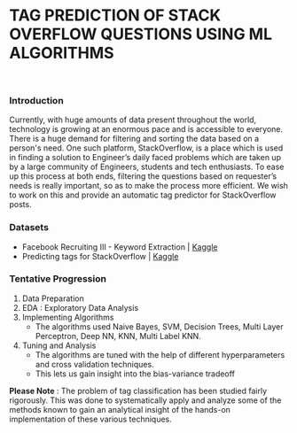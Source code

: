 # **TAG PREDICTION OF STACK OVERFLOW QUESTIONS USING ML ALGORITHMS**

<br/>

### Introduction
Currently, with huge amounts of data present throughout the world, technology is growing at an enormous pace and is accessible to everyone. There is a huge demand for filtering and sorting the data based on a person's need. One such platform, StackOverflow, is a place which is used in finding a solution to Engineer’s daily faced problems which are taken up by a large community of Engineers, students and tech enthusiasts. To ease up this process at both ends, filtering the questions based on requester’s needs is really important, so as to make the process more efficient. We wish to work on this and provide an automatic tag predictor for StackOverflow posts.

### Datasets
* Facebook Recruiting III - Keyword Extraction | [Kaggle](https://www.kaggle.com/c/facebook-recruiting-iii-keyword-extraction)
* Predicting tags for StackOverflow | [Kaggle](https://www.kaggle.com/code/miljan/predicting-tags-for-stackoverflow/notebook)
### Tentative Progression
1. Data Preparation
2. EDA : Exploratory Data Analysis
3. Implementing Algorithms
    * The algorithms used Naive Bayes, SVM, Decision Trees, Multi Layer Perceptron, Deep NN, KNN, Multi Label KNN.
4. Tuning and Analysis
    * The algorithms are tuned with the help of different hyperparameters and cross validation techniques. 
    * This lets us gain insight into the bias-variance tradeoff



**Please Note** : The problem of tag classification has been studied fairly rigorously. This was done to systematically apply and analyze some of the methods known to gain an analytical insight of the hands-on implementation of these various techniques.

















